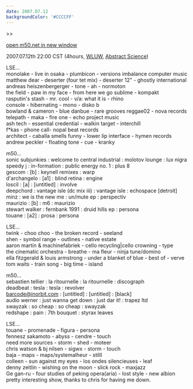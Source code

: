 ```yaml
---
date: 2007.07.12
backgroundColor: '#CCCCFF'
---
```


\>>

[open m50.net in new window](http://m50.net/)

2007.07.12th 22:00 CST (4hours, [WLUW](http://www.wluw.org/), [Abstract Science](http://www.abstractscience.net/))  

LSE...  
monolake - live in osaka - plumbicon - versions imbalance computer music  
matthew dear - deserter (four tet mix) - deserter 12" - ghostly international  
andreas heiszenbergerger - tone - ah - normoton  
the field - paw in my face - from here we go sublime - kompakt  
rasputin's stash - mr. cool - v/a: what it is - rhino  
console - hibernating - mono - disko b  
bowland & cameron - blue danbue - rare grooves reggae02 - nova records  
telepath - maka - fire one - echo project music  
ash tech - essential credential - walkin target - interchill  
f\*kas - phone call- nopal beat records  
architect - caballa smells funny - lower lip interface - hymen records  
andrew peckler - floating tone - cue - kranky  

m50...  
sonic subjunkies : welcome to central industrial : molotov lounge : lux nigra  
speedy j : in-formation : public energy no. 1 : plus 8  
gescom : \[b\] : keynell remixes : warp  
d'archangelo : \[a1\] : blind retina : engine  
loscil : \[a\] : \[untitled\] : involve  
deepchord : vantage isle (dc mix iii) : vantage isle : echospace \[detroit\]  
minz : we is the new me : un/mute ep : perspectiv  
maurizio : \[b\] : m6 : maurizio  
stewart walker : fernbank 1991 : druid hills ep : persona  
touane : \[a2\] : prosa : persona  

LSE...  
twink - choo choo - the broken record - seeland  
shen - symbol range - outlines - native estate  
aaron martin & machinefabriek - cello recycling|cello crowning - type  
the cinematic orchestra - breathe - ma fleur - ninja tune/domino  
ella fitzgerald & louis armstrong - under a blanket of blue - best of - verve  
tom waits - train song - big time - island  

m50...  
sebastien tellier : la ritournelle : la ritournelle : discograph  
deadbeat : tesla : tesla : revolver  
barcode@inorbit.com : \[untitled\] : \[untitled\] : \[black\]  
audio werner : just wanna get down : just dar it! : trapez ltd  
swayzak : so cheap : so cheap : swayzak  
redshape : pain : 7th bouquet : styrax leaves  

LSE...  
touane - promenade - figura - persona  
fennesz sakamoto - abyss - cendre - touch  
need more sources - storm - shed - moteer  
chris watson & bj nilsen - sigwx - storm - touch  
baja - maps - maps/systemalheur - stilll  
colleen - sun against my eyes - los ondes silencieuses - leaf  
denny zeitlin - wishing on the moon - slick rock - maxjazz  
Ge gan-ru - four studies of peking opera(aria) - lost style - new albion  
pretty interesting show, thanks to chris for having me down.